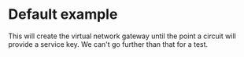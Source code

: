 # Default example

This will create the virtual network gateway until the point a circuit will provide a service key. We can't go further than that for a test.

<!-- BEGINNING OF PRE-COMMIT-TERRAFORM DOCS HOOK -->
<!-- END OF PRE-COMMIT-TERRAFORM DOCS HOOK -->
